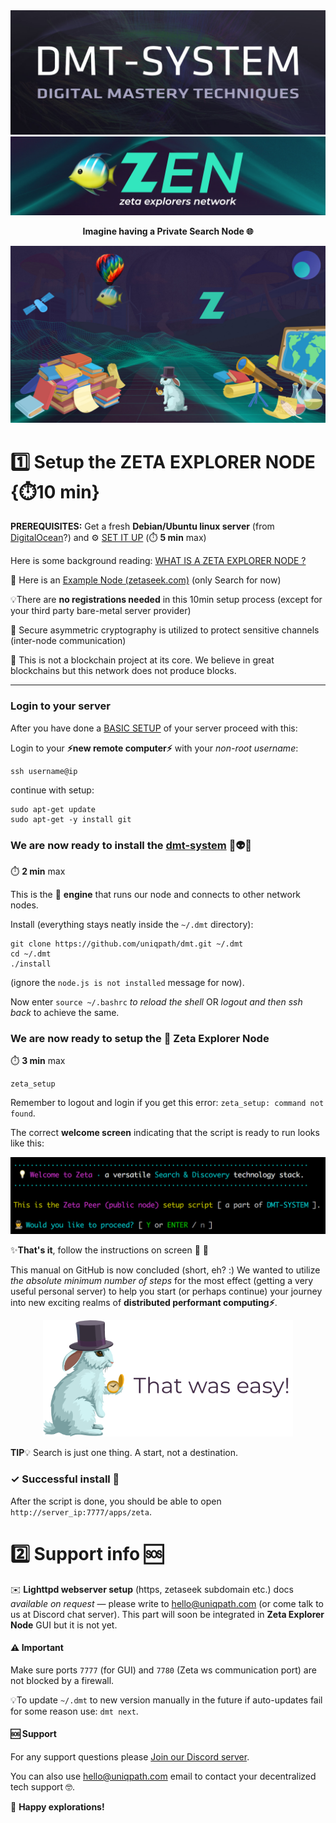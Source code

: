 <img src="img/dmt_banner.jpg">

<img src="img/ZEN.png">

<p align="center"><b>Imagine having a Private Search Node 🌐</b></p>

<img src="img/zeta_explorers.jpg">

# 1️⃣ **Setup the ZETA EXPLORER NODE** {⏱️10 min}

**PREREQUISITES:** Get a fresh **Debian/Ubuntu linux server** (from [DigitalOcean](https://www.digitalocean.com/)?) and ⚙️ [SET IT UP](./SERVER_SETUP.md) (⏱️ **5 min** max)

Here is some background reading: [WHAT IS A ZETA EXPLORER NODE ?](./ZETA_BACKGROUND.md)

🔎 Here is an [Example Node (zetaseek.com)](https://zetaseek.com) (only Search for now)

💡There are **no registrations needed** in this 10min setup process (except for your third party bare-metal server provider)

🔐 Secure asymmetric cryptography is utilized to protect sensitive channels (inter-node communication)

🔗 This is not a blockchain project at its core. We believe in great blockchains but this network does not produce blocks.

---

### Login to your server

After you have done a [BASIC SETUP](./SERVER_SETUP.md) of your server proceed with this:

Login to your **⚡new remote computer⚡** with your *non-root username*:

```
ssh username@ip
```

 continue with setup:

```
sudo apt-get update
sudo apt-get -y install git
```

### **We are now ready** to install the [dmt-system](https://dmt-system.com) 👋👽🚀

⏱️ **2 min** max

This is the 🚂 **engine** that runs our node and connects to other network nodes.

Install (everything stays neatly inside the `~/.dmt` directory):

```
git clone https://github.com/uniqpath/dmt.git ~/.dmt
cd ~/.dmt
./install
```

(ignore the `node.js is not installed` message for now).

Now enter `source ~/.bashrc` *to reload the shell* OR *logout and then ssh back* to achieve the same.

### **We are now ready** to setup the 🐠 **Zeta Explorer Node**

⏱️ **3 min** max

```
zeta_setup
```

Remember to logout and login if you get this error: `zeta_setup: command not found`.

The correct **welcome screen** indicating that the script is ready to run looks like this:

![zeta_setup](./img/zeta_setup.png)

✨**That's it**, follow the instructions on screen 👣 🐇

This manual on GitHub is now concluded (short, eh? :) We wanted to utilize *the absolute minimum number of steps* for the most effect (getting a very useful personal server) to help you start (or perhaps continue) your journey into new exciting realms of **distributed performant computing⚡**.

<p align="center">
  <img src="./img/rabbit_easy.png" width="400px">
</p>

**TIP**💡 Search is just one thing. A start, not a destination.

### ✓ Successful install 🎉

After the script is done, you should be able to open `http://server_ip:7777/apps/zeta`.

# 2️⃣ Support info 🆘

✉️ **Lighttpd webserver setup** (https, zetaseek subdomain etc.) docs *available on request* — please write to hello@uniqpath.com (or come talk to us at Discord chat server). This part will soon be integrated in **Zeta Explorer Node** GUI but it is not yet.

#### ⚠️ Important

Make sure ports `7777` (for GUI) and `7780` (Zeta ws communication port) are not blocked by a firewall.

💡To update `~/.dmt` to new version manually in the future if auto-updates fail for some reason use: `dmt next`.

#### 🆘 Support

For any support questions please [Join our Discord server](https://discord.com/invite/XvJzmtF).

You can also use hello@uniqpath.com email to contact your decentralized tech support 🤓.

🐠 **Happy explorations!**
